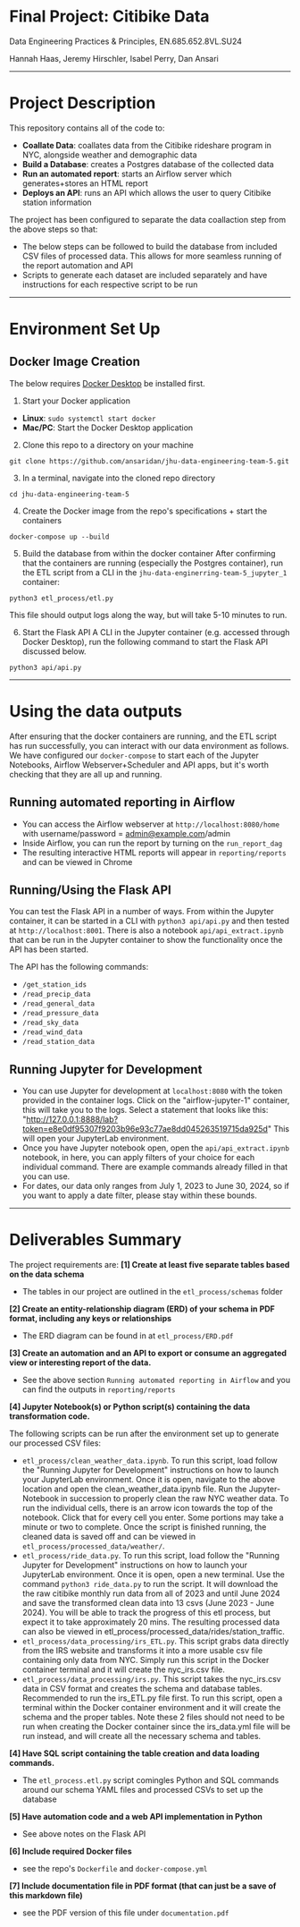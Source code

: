 # Final Project: Citibike Data
Data Engineering Practices & Principles, EN.685.652.8VL.SU24

Hannah Haas, Jeremy Hirschler, Isabel Perry, Dan Ansari

---

# Project Description
This repository contains all of the code to:
- **Coallate Data**: coallates data from the Citibike rideshare program in NYC, alongside weather and demographic data
- **Build a Database**: creates a Postgres database of the collected data
- **Run an automated report**: starts an Airflow server which generates+stores an HTML report
- **Deploys an API**: runs an API which allows the user to query Citibike station information

The project has been configured to separate the data coallaction step from the above steps so that:
- The below steps can be followed to build the database from included CSV files of processed data. This allows for more seamless running of the report automation and API
- Scripts to generate each dataset are included separately and have instructions for each respective script to be run

---

# Environment Set Up

## Docker Image Creation
The below requires [Docker Desktop](https://www.docker.com/products/docker-desktop/) be installed first.

1. Start your Docker application

- **Linux**: `sudo systemctl start docker`
- **Mac/PC**: Start the Docker Desktop application

2. Clone this repo to a directory on your machine

```
git clone https://github.com/ansaridan/jhu-data-engineering-team-5.git
```

3. In a terminal, navigate into the cloned repo directory

```
cd jhu-data-engineering-team-5
```

4.  Create the Docker image from the repo's specifications + start the containers

```
docker-compose up --build
```

5.  Build the database from within the docker container
After confirming that the containers are running (especially the Postgres container), run the ETL script from a CLI in the `jhu-data-enginerring-team-5_jupyter_1` container:
```
python3 etl_process/etl.py
```
This file should output logs along the way, but will take 5-10 minutes to run.

6.  Start the Flask API
A CLI in the Jupyter container (e.g. accessed through Docker Desktop), run the following command to start the Flask API discussed below.
```
python3 api/api.py
```

---

# Using the data outputs
After ensuring that the docker containers are running, and the ETL script has run successfully, you can interact with our data environment as follows. We have configured our `docker-compose` to start each of the Jupyter Notebooks, Airflow Webserver+Scheduler and API apps, but it's worth checking that they are all up and running.

## Running automated reporting in Airflow
- You can access the Airflow webserver at `http://localhost:8080/home` with username/password = admin@example.com/admin
- Inside Airflow, you can run the report by turning on the `run_report_dag`
- The resulting interactive HTML reports will appear in `reporting/reports` and can be viewed in Chrome

## Running/Using the Flask API
You can test the Flask API in a number of ways. From within the Jupyter container, it can be started in a CLI with `python3 api/api.py` and then tested at `http://localhost:8001`. There is also a notebook `api/api_extract.ipynb` that can be run in the Jupyter container to show the functionality once the API has been started.

The API has the following commands:
  - `/get_station_ids`
  - `/read_precip_data`
  - `/read_general_data`
  - `/read_pressure_data`
  - `/read_sky_data`
  - `/read_wind_data`
  - `/read_station_data`

## Running Jupyter for Development
- You can use Jupyter for development at `localhost:8080` with the token provided in the container logs.  Click on the "airflow-jupyter-1" container, this will take you to the logs. Select a statement that looks like this: "http://127.0.0.1:8888/lab?token=e8e0df95307f9203b96e93c77ae8dd045263519715da925d" This will open your JupyterLab environment.
- Once you have Jupyter notebook open, open the `api/api_extract.ipynb` notebook, in here, you can apply filters of your choice for each individual command.  There are example commands already filled in that you can use.
- For dates, our data only ranges from July 1, 2023 to June 30, 2024, so if you want to apply a date filter, please stay within these bounds.

---

# Deliverables Summary

The project requirements are:
**[1] Create at least five separate tables based on the data schema**
- The tables in our project are outlined in the `etl_process/schemas` folder

**[2] Create an entity-relationship diagram (ERD) of your schema in PDF format, including any
keys or relationships**
- The ERD diagram can be found in at `etl_process/ERD.pdf`

**[3] Create an automation and an API to export or consume an aggregated view or interesting report of the data.**
- See the above section `Running automated reporting in Airflow` and you can find the outputs in `reporting/reports`

**[4] Jupyter Notebook(s) or Python script(s) containing the data transformation
code.**

The following scripts can be run after the environment set up to generate our processed CSV files:
- `etl_process/clean_weather_data.ipynb`. To run this script, load follow the "Running Jupyter for Development" instructions on how to launch your JupyterLab environment.  Once it is open, navigate to the above location and open the clean_weather_data.ipynb file. Run the Jupyter-Notebook in succession to properly clean the raw NYC weather data. To run the individual cells, there is an arrow icon towards the top of the notebook.  Click that for every cell you enter. Some portions may take a minute or two to complete.  Once the script is finished running, the cleaned data is saved off and can be viewed in `etl_process/processed_data/weather/`.  
- `etl_process/ride_data.py`. To run this script, load follow the "Running Jupyter for Development" instructions on how to launch your JupyterLab environment. Once it is open, open a new terminal. Use the command `python3 ride_data.py` to run the script. It will download the the raw citibike monthly run data from all of 2023 and until June 2024 and save the transformed clean data into 13 csvs (June 2023 - June 2024). You will be able to track the progress of this etl process, but expect it to take approximately 20 mins. The resulting processed data can also be viewed in etl_process/processed_data/rides/station_traffic.
- `etl_process/data_processing/irs_ETL.py`. This script grabs data directly from the IRS website and transforms it into a more usable csv file containing only data from NYC. Simply run this script in the Docker container terminal and it will create the nyc_irs.csv file.
- `etl_process/data_processing/irs.py`. This script takes the nyc_irs.csv data in CSV format and creates the schema and database tables. Recommended to run the irs_ETL.py file first. To run this script, open a terminal within the Docker container environment and it will create the schema and the proper tables. Note these 2 files should not need to be run when creating the Docker container since the irs_data.yml file will be run instead, and will create all the necessary schema and tables.

**[4] Have SQL script containing the table creation and data loading commands.**
- The `etl_process.etl.py` script comingles Python and SQL commands around our schema YAML files and processed CSVs to set up the database

**[5] Have automation code and a web API implementation in Python**
- See above notes on the Flask API 

**[6] Include required Docker files**
- see the repo's `Dockerfile` and `docker-compose.yml`

**[7] Include documentation file in PDF format (that can just be a save of this markdown file)**
- see the PDF version of this file under `documentation.pdf`
